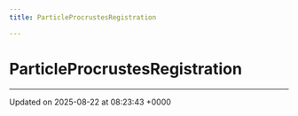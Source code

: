 ```yaml
---
title: ParticleProcrustesRegistration

---
```


# ParticleProcrustesRegistration





-------------------------------

Updated on 2025-08-22 at 08:23:43 +0000